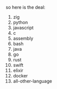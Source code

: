 so here is the deal:
1. zig
2. python
3. javascript
4. c
5. assembly
6. bash
7. java
8. go
9. rust
10. swift
11. elixir
12. docker
13. all-other-language
